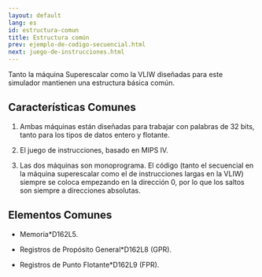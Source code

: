 ```yaml
---
layout: default
lang: es
id: estructura-comun
title: Estructura común
prev: ejemplo-de-codigo-secuencial.html
next: juego-de-instrucciones.html
---
```


Tanto la máquina Superescalar como la VLIW diseñadas para este simulador mantienen una estructura básica común.


## Características Comunes

1. Ambas máquinas están diseñadas para trabajar con palabras de 32 bits, tanto para los tipos de datos entero y flotante.

2. El juego de instrucciones, basado en MIPS IV.

3. Las dos máquinas son monoprograma. El código (tanto el secuencial en la máquina superescalar como el de instrucciones largas en la VLIW) siempre se coloca empezando en la dirección 0, por lo que los saltos son siempre a direcciones absolutas.


## Elementos Comunes

* Memoria*D162L5.

* Registros de Propósito General*D162L8 (GPR).

* Registros de Punto Flotante*D162L9 (FPR).
